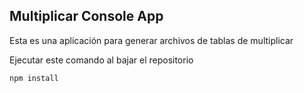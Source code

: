 ## Multiplicar Console App

Esta es una aplicación para generar archivos de tablas de multiplicar

Ejecutar este comando al bajar el repositorio

```
npm install
```